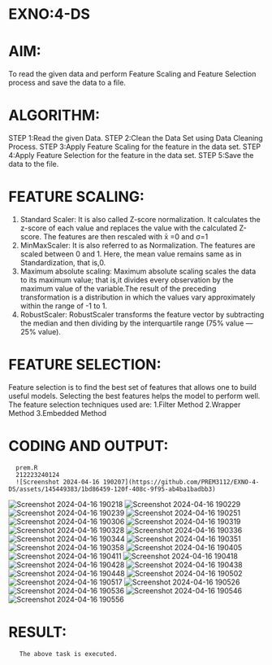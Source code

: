 # EXNO:4-DS
# AIM:
To read the given data and perform Feature Scaling and Feature Selection process and save the
data to a file.

# ALGORITHM:
STEP 1:Read the given Data.
STEP 2:Clean the Data Set using Data Cleaning Process.
STEP 3:Apply Feature Scaling for the feature in the data set.
STEP 4:Apply Feature Selection for the feature in the data set.
STEP 5:Save the data to the file.

# FEATURE SCALING:
1. Standard Scaler: It is also called Z-score normalization. It calculates the z-score of each value and replaces the value with the calculated Z-score. The features are then rescaled with x̄ =0 and σ=1
2. MinMaxScaler: It is also referred to as Normalization. The features are scaled between 0 and 1. Here, the mean value remains same as in Standardization, that is,0.
3. Maximum absolute scaling: Maximum absolute scaling scales the data to its maximum value; that is,it divides every observation by the maximum value of the variable.The result of the preceding transformation is a distribution in which the values vary approximately within the range of -1 to 1.
4. RobustScaler: RobustScaler transforms the feature vector by subtracting the median and then dividing by the interquartile range (75% value — 25% value).

# FEATURE SELECTION:
Feature selection is to find the best set of features that allows one to build useful models. Selecting the best features helps the model to perform well.
The feature selection techniques used are:
1.Filter Method
2.Wrapper Method
3.Embedded Method

# CODING AND OUTPUT:
      prem.R
      212223240124
      ![Screenshot 2024-04-16 190207](https://github.com/PREM3112/EXNO-4-DS/assets/145449383/1bd86459-120f-408c-9f95-ab4ba1badbb3)
![Screenshot 2024-04-16 190218](https://github.com/PREM3112/EXNO-4-DS/assets/145449383/db2f8fa4-0803-42d9-a063-2adf20de70a3)
![Screenshot 2024-04-16 190229](https://github.com/PREM3112/EXNO-4-DS/assets/145449383/ba392c85-67e5-4501-ae9e-e965e02c030a)
![Screenshot 2024-04-16 190239](https://github.com/PREM3112/EXNO-4-DS/assets/145449383/457ead2b-d93f-4c57-8675-4b4fe4b50569)
![Screenshot 2024-04-16 190251](https://github.com/PREM3112/EXNO-4-DS/assets/145449383/7b8937fc-4c02-48cd-a3c6-897331a40d14)
![Screenshot 2024-04-16 190306](https://github.com/PREM3112/EXNO-4-DS/assets/145449383/d2f3d6d6-4d60-4afd-b979-01ba3fc2a37f)
![Screenshot 2024-04-16 190319](https://github.com/PREM3112/EXNO-4-DS/assets/145449383/fdf88c4b-be70-4257-bdb9-2e77cc7c2ffe)
![Screenshot 2024-04-16 190328](https://github.com/PREM3112/EXNO-4-DS/assets/145449383/8138726e-813b-409c-8753-82774f0bf326)
![Screenshot 2024-04-16 190336](https://github.com/PREM3112/EXNO-4-DS/assets/145449383/21afcb29-1e66-4d7c-afc0-8656dbd28226)
![Screenshot 2024-04-16 190344](https://github.com/PREM3112/EXNO-4-DS/assets/145449383/a346bb1b-2a5d-49bd-bb1f-b738f71d7d9a)
![Screenshot 2024-04-16 190351](https://github.com/PREM3112/EXNO-4-DS/assets/145449383/178fa673-38de-49d5-b92f-0d03f23148d4)
![Screenshot 2024-04-16 190358](https://github.com/PREM3112/EXNO-4-DS/assets/145449383/29177954-676b-4220-ba33-b89154c5c6a0)
![Screenshot 2024-04-16 190405](https://github.com/PREM3112/EXNO-4-DS/assets/145449383/bcad73b1-07ef-42c3-b2ec-bd373beb2f3d)
![Screenshot 2024-04-16 190411](https://github.com/PREM3112/EXNO-4-DS/assets/145449383/2fa201fb-5729-427f-98ca-1bea91c2936d)
![Screenshot 2024-04-16 190418](https://github.com/PREM3112/EXNO-4-DS/assets/145449383/ab93d366-42ce-45c9-9a17-9714b80a1c4a)
![Screenshot 2024-04-16 190428](https://github.com/PREM3112/EXNO-4-DS/assets/145449383/71940607-096c-47e6-91a5-bd886d1d0060)
![Screenshot 2024-04-16 190438](https://github.com/PREM3112/EXNO-4-DS/assets/145449383/201aaf2a-47d5-4c89-aff9-9e13bf5a9b12)
![Screenshot 2024-04-16 190448](https://github.com/PREM3112/EXNO-4-DS/assets/145449383/d91efd15-3265-4f0d-bd72-2892b50ef671)
![Screenshot 2024-04-16 190502](https://github.com/PREM3112/EXNO-4-DS/assets/145449383/27e6221f-1855-4cbc-8c1e-a61ab922e3a0)
![Screenshot 2024-04-16 190517](https://github.com/PREM3112/EXNO-4-DS/assets/145449383/cb785acf-0821-4135-902d-eb265fa2ad53)
![Screenshot 2024-04-16 190526](https://github.com/PREM3112/EXNO-4-DS/assets/145449383/f203d70b-94f6-414c-915f-98d0ece2c6d5)
![Screenshot 2024-04-16 190536](https://github.com/PREM3112/EXNO-4-DS/assets/145449383/6e08995e-3840-47f3-81e0-fa52a3d74f8d)
![Screenshot 2024-04-16 190546](https://github.com/PREM3112/EXNO-4-DS/assets/145449383/6555b98c-9bc8-4fe1-a435-f1f0d219bd51)
![Screenshot 2024-04-16 190556](https://github.com/PREM3112/EXNO-4-DS/assets/145449383/8ad08a3a-4503-43ca-8894-195a65984de1)

# RESULT:
       The above task is executed.
